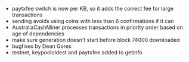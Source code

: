 * paytxfee switch is now per KB, so it adds the correct fee for large transactions
* sending avoids using coins with less than 6 confirmations if it can
* AustraliaCashMiner processes transactions in priority order based on age of dependencies
* make sure generation doesn't start before block 74000 downloaded
* bugfixes by Dean Gores
* testnet, keypoololdest and paytxfee added to getinfo
